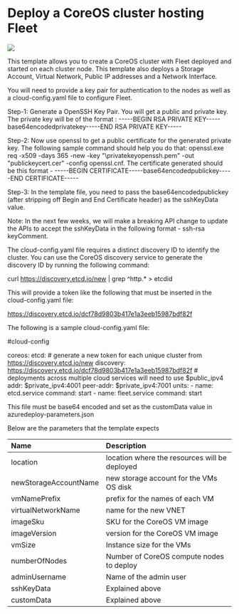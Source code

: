 # Deploy a CoreOS cluster hosting Fleet 

<a href="https://azuredeploy.net/" target="_blank">
    <img src="http://azuredeploy.net/deploybutton.png"/>
</a>

This template allows you to create a CoreOS cluster with Fleet deployed and started on each cluster node. This template also deploys a Storage Account, Virtual Network, Public IP addresses and a Network Interface. 

You will need to provide a key pair for authentication to the nodes as well as a cloud-config.yaml file to configure Fleet.

Step-1: Generate a OpenSSH Key Pair. You will get a public and private key. The private key will be of the format : -----BEGIN RSA PRIVATE KEY-----base64encodedprivatekey-----END RSA PRIVATE KEY-----

Step-2: Now use openssl to get a public certificate for the generated private key. The following sample command should help you do that: openssl.exe req -x509 -days 365 -new -key "<Path>\privatekeyopenssh.pem" -out "publickeycert.cer" -config openssl.cnf. The certificate generated should be this format - -----BEGIN CERTIFICATE-----base64encodedpublickey-----END CERTIFICATE-----

Step-3: In the template file, you need to pass the base64encodedpublickey (after stripping off Begin and End Certificate header) as the sshKeyData value.

Note: In the next few weeks, we will make a breaking API change to update the APIs to accept the sshKeyData in the following format - ssh-rsa <publickey> keyComment.


The cloud-config.yaml file requires a distinct discovery ID to identify the cluster. You can use the CoreOS discovery service to generate the discovery ID by running the following command:

curl https://discovery.etcd.io/new | grep ^http.* > etcdid

This will provide a token like the following that must be inserted in the cloud-config.yaml file:

https://discovery.etcd.io/dcf78d9803b417e1a3eeb15987bdf82f

The following is a sample cloud-config.yaml file:

#cloud-config

coreos:
  etcd:
    # generate a new token for each unique cluster from https://discovery.etcd.io/new
    discovery: https://discovery.etcd.io/dcf78d9803b417e1a3eeb15987bdf82f
    # deployments across multiple cloud services will need to use $public_ipv4
    addr: $private_ipv4:4001
    peer-addr: $private_ipv4:7001
  units:
    - name: etcd.service
      command: start
    - name: fleet.service
      command: start

This file must be base64 encoded and set as the customData value in azuredeploy-parameters.json


Below are the parameters that the template expects

| Name   | Description    |
|:--- |:---|
| location | location where the resources will be deployed |
| newStorageAccountName | new storage account for the VMs OS disk |
| vmNamePrefix | prefix for the names of each VM |
| virtualNetworkName | name for the new VNET |
| imageSku | SKU for the CoreOS VM image |
| imageVersion | version for the CoreOS VM image |
| vmSize | Instance size for the VMs |
| numberOfNodes | Number of CoreOS compute nodes to deploy |
| adminUsername | Name of the admin user | 
| sshKeyData | Explained above |
| customData | Explained above |

